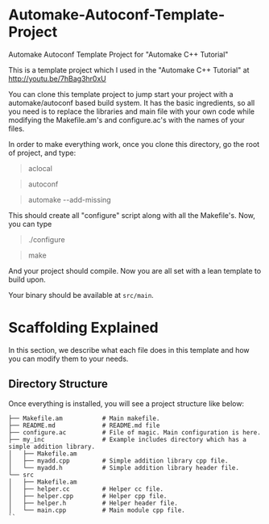 Automake-Autoconf-Template-Project
==================================

Automake Autoconf Template Project for "Automake C++ Tutorial"

This is a template project which I used in the "Automake C++ Tutorial" at http://youtu.be/7hBag3hr0xU

You can clone this template project to jump start your project with a automake/autoconf based build system.
It has the basic ingredients, so all you need is to replace the libraries and main file with your own code
while modifying the Makefile.am's and configure.ac's with the names of your files.

In order to make everything work, once you clone this directory, go the root of project, and type:
> aclocal

> autoconf

> automake --add-missing

This should create all "configure" script along with all the Makefile's. Now, you can type
> ./configure

> make

And your project should compile. Now you are all set with a lean template to build upon.

Your binary should be available at ```src/main```.


# Scaffolding Explained #

In this section, we describe what each file does in this template and how you can modify them to your needs.

## Directory Structure ##

Once everything is installed, you will see a project structure like below:

```
├── Makefile.am           # Main makefile.
├── README.md             # README.md file
├── configure.ac          # File of magic. Main configuration is here.
├── my_inc                # Example includes directory which has a simple addition library.
│   ├── Makefile.am
│   ├── myadd.cpp         # Simple addition library cpp file.
│   └── myadd.h           # Simple addition library header file.
└── src
│   ├── Makefile.am
│   ├── helper.cc         # Helper cc file.
│   ├── helper.cpp        # Helper cpp file.
│   ├── helper.h          # Helper header file.
│   └── main.cpp          # Main module cpp file.
``
